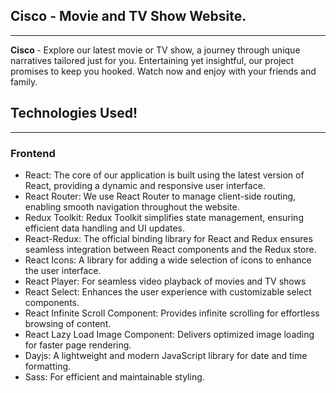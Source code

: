 <h2>Cisco - Movie and TV Show Website. </h2>
<hr>
<p> <b>Cisco </b> - Explore our latest movie or TV show, a journey through unique narratives tailored just for you. Entertaining yet insightful, our project promises to keep you hooked. Watch now and enjoy with your friends and family.</p>
<h2>  Technologies Used! </h2>
<hr>
<h3> Frontend </h3>
 <ul>
  <li>
   React: The core of our application is built using the latest version of React, providing a dynamic and responsive user interface.
  </li>
 <li> React Router: We use React Router to manage client-side routing, enabling smooth navigation throughout the website.</li>
  <li>Redux Toolkit: Redux Toolkit simplifies state management, ensuring efficient data handling and UI updates. </li>
  <li>React-Redux: The official binding library for React and Redux ensures seamless integration between React components and the Redux store. </li>
  <li>React Icons: A library for adding a wide selection of icons to enhance the user interface. </li>
  <li> React Player: For seamless video playback of movies and TV shows </li>
    <li>
     React Select: Enhances the user experience with customizable select components.</li>
    <li>React Infinite Scroll Component: Provides infinite scrolling for effortless browsing of content. </li>
    <li>React Lazy Load Image Component: Delivers optimized image loading for faster page rendering. </li>
  <li>Dayjs: A lightweight and modern JavaScript library for date and time formatting.
 </li>
    <li>Sass: For efficient and maintainable styling. </li>

  
 </ul>
